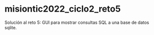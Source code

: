 # misiontic2022_ciclo2_reto5

Solución al reto 5: GUI para mostrar consultas SQL a una base de datos sqlite.

